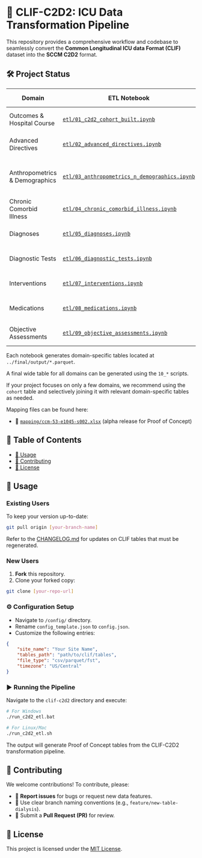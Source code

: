 # 🚀 CLIF-C2D2: ICU Data Transformation Pipeline

This repository provides a comprehensive workflow and codebase to seamlessly convert the **Common Longitudinal ICU data Format (CLIF)** dataset into the **SCCM C2D2** format.

## 🛠 Project Status

| Domain                         | ETL Notebook                                                                                 | Maturity Status       | Remarks                              |
| ------------------------------ | -------------------------------------------------------------------------------------------- | --------------------- | ------------------------------------ |
| Outcomes & Hospital Course     | [`etl/01_c2d2_cohort_built.ipynb`](etl/01_c2d2_cohort_built.ipynb)                           | 🟢 Beta               | Proof of Concept completed           |
| Advanced Directives            | [`etl/02_advanced_directives.ipynb`](etl/02_advanced_directives.ipynb)                       | 🚧 Under Construction | Awaiting CLIF 2.2 release            |
| Anthropometrics & Demographics | [`etl/03_anthropometrics_n_demographics.ipynb`](etl/03_anthropometrics_n_demographics.ipynb) | 🚧 Under Construction | Partial C2D2 elements in cohort data |
| Chronic Comorbid Illness       | [`etl/04_chronic_comorbid_illness.ipynb`](etl/04_chronic_comorbid_illness.ipynb)             | 🚧 Under Construction | Awaiting CLIF 2.2 release            |
| Diagnoses                      | [`etl/05_diagnoses.ipynb`](etl/05_diagnoses.ipynb)                                           | 🚧 Under Construction | Awaiting CLIF 2.2 release            |
| Diagnostic Tests               | [`etl/06_diagnostic_tests.ipynb`](etl/06_diagnostic_tests.ipynb)                             | 🟢 Beta               | Proof of Concept completed           |
| Interventions                  | [`etl/07_interventions.ipynb`](etl/07_interventions.ipynb)                                   | 🟢 Beta               | Proof of Concept completed           |
| Medications                    | [`etl/08_medications.ipynb`](etl/08_medications.ipynb)                                       | 🟢 Beta               | Proof of Concept completed           |
| Objective Assessments          | [`etl/09_objective_assessments.ipynb`](etl/09_objective_assessments.ipynb)                   | 🟢 Beta               | Proof of Concept completed           |

Each notebook generates domain-specific tables located at `../final/output/*.parquet`.

A final wide table for all domains can be generated using the `10_*` scripts.

If your project focuses on only a few domains, we recommend using the `cohort` table and selectively joining it with relevant domain-specific tables as needed.

Mapping files can be found here:

* 📄 [`mapping/ccm-53-e1045-s002.xlsx`](mapping/ccm-53-e1045-s002.xlsx) (alpha release for Proof of Concept)

## 📖 Table of Contents

* [🔧 Usage](#usage)
* [🌱 Contributing](#contributing)
* [📜 License](#license)

## 🔧 Usage

### Existing Users

To keep your version up-to-date:

```bash
git pull origin [your-branch-name]
```

Refer to the [CHANGELOG.md](CHANGELOG.md) for updates on CLIF tables that must be regenerated.

### New Users

1. **Fork** this repository.
2. Clone your forked copy:

```bash
git clone [your-repo-url]
```

### ⚙️ Configuration Setup

* Navigate to `/config/` directory.
* Rename `config_template.json` to `config.json`.
* Customize the following entries:

```json
{
    "site_name": "Your Site Name",
    "tables_path": "path/to/clif/tables",
    "file_type": "csv/parquet/fst",
    "timezone": "US/Central"
}
```

### ▶️ Running the Pipeline

Navigate to the `clif-c2d2` directory and execute:

```bash
# For Windows
./run_c2d2_etl.bat

# For Linux/Mac
./run_c2d2_etl.sh
```

The output will generate Proof of Concept tables from the CLIF-C2D2 transformation pipeline.

## 🌱 Contributing

We welcome contributions! To contribute, please:

* 🐞 **Report issues** for bugs or request new data features.
* 🌿 Use clear branch naming conventions (e.g., `feature/new-table-dialysis`).
* 📌 Submit a **Pull Request (PR)** for review.

## 📜 License

This project is licensed under the [MIT License](LICENSE).

